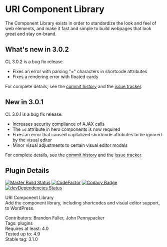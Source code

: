 # URI Component Library

The Component Library exists in order to standardize the look and feel of web elements, and make it fast and simple to build webpages that look great and stay on-brand.

## What's new in 3.0.2

CL 3.0.2 is a bug fix release.

* Fixes an error with parsing "=" characters in shortcode attributes
* Fixes a rendering error with floated cards

For complete details, see the [commit history](https://github.com/uriweb/uri-component-library/pull/104/commits) and the [issue tracker](https://github.com/uriweb/uri-component-library/issues). 

## New in 3.0.1

CL 3.0.1 is a bug fix release.

* Increases security compliance of AJAX calls
* The `id` attribute in hero components is now required
* Fixes an error that caused capitalized shortcode attributes to be ignored by the visual editor
* Minor visual adjustments to certain visual editor modals

For complete details, see the [commit history](https://github.com/uriweb/uri-component-library/pull/102/commits) and the [issue tracker](https://github.com/uriweb/uri-component-library/issues). 

## Plugin Details

[![Master Build Status](https://travis-ci.org/uriweb/uri-component-library.svg?branch=master "Master build status")](https://travis-ci.org/uriweb/uri-component-library)
[![CodeFactor](https://www.codefactor.io/repository/github/uriweb/uri-component-library/badge/master)](https://www.codefactor.io/repository/github/uriweb/uri-component-library/overview/master)
[![Codacy Badge](https://api.codacy.com/project/badge/Grade/043fca0aa28b4b2db799d5daacf2d27d?branch=master)](https://www.codacy.com/app/uriweb/uri-component-library?utm_source=github.com&amp;utm_medium=referral&amp;utm_content=uriweb/uri-component-library&amp;utm_campaign=Badge_Grade)
[![devDependencies Status](https://david-dm.org/uriweb/uri-component-library/dev-status.svg)](https://david-dm.org/uriweb/uri-component-library?type=dev)

URI Component Library  
Add the component library, including shortcodes and visual editor support, to WordPress.  

Contributors: Brandon Fuller, John Pennypacker  
Tags: plugins  
Requires at least: 4.0  
Tested up to: 4.9  
Stable tag: 3.1.0  